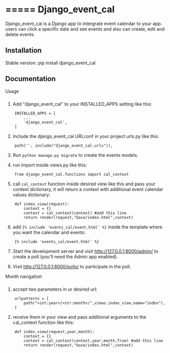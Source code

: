 =====
Django_event_cal
=====

Django_event_cal is a Django app to intergrate event calendar to your app. users can click a specific
date and see events and also can create, edit and delete events.

## Installation

Stable version:
pip install django_event_cal

## Documentation

Usage

#####

1. Add "django_event_cal" to your INSTALLED_APPS setting like this:

```
    INSTALLED_APPS = [
        ...
        'django_event_cal',
    ]
```

2. Include the django_event_cal URLconf in your project urls.py like this:

```
    path('', include("django_event_cal.urls")),
```

3. Run `python manage.py migrate` to create the events models.

4. run import inside views.py like this:

```
    from django_event_cal.functions import cal_context
```

5. call `cal_context` function inside desired view like this and pass your context dictionary, it will return a context with additional event calendar values dictionary:

```
    def index_view(request):
        context = {}
        context = cal_context(context) #add this line
        return render(request,"base/index.html",context)
```

6. add `{% include 'events_cal/event.html' %}` inside the template where you want the calendar and events:

```
    {% include 'events_cal/event.html' %}
```

7. Start the development server and visit http://127.0.0.1:8000/admin/
   to create a poll (you'll need the Admin app enabled).

8. Visit http://127.0.0.1:8000/polls/ to participate in the poll.

Month navigation

#####

1. accept two parameters in ur desired url:

```
    urlpatterns = [
        path("<int:year>/<str:month>/",views.index_view,name="index"),
    ]
```

2. receive them in your view and pass additional arguments to the cal_context function like this:

```
    def index_view(request,year,month):
        context = {}
        context = cal_context(context,year,month,True) #add this line
        return render(request,"base/index.html",context)
```
